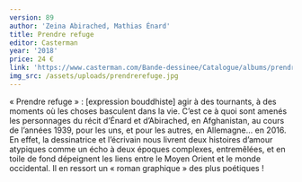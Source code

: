 ```yaml
---
version: 89
author: 'Zeina Abirached, Mathias Énard'
title: Prendre refuge
editor: Casterman
year: '2018'
price: 24 €
link: 'https://www.casterman.com/Bande-dessinee/Catalogue/albums/prendre-refuge'
img_src: /assets/uploads/prendrerefuge.jpg
---
```

« Prendre refuge » : \[expression bouddhiste] agir à des tournants, à des moments où les choses basculent dans la vie. C’est ce à quoi sont amenés les personnages du récit d’Énard et d’Abirached, en Afghanistan, au cours de l’années 1939, pour les uns, et pour les autres, en Allemagne… en 2016. En effet, la dessinatrice et l’écrivain nous livrent deux histoires d’amour atypiques comme un écho à deux époques complexes, entremêlées, et en toile de fond dépeignent les liens entre le Moyen Orient et le monde occidental. Il en ressort un « roman graphique » des plus poétiques !
